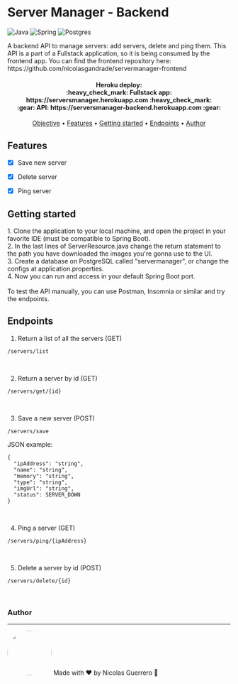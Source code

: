 # Server Manager - Backend
![Java](https://img.shields.io/badge/java-%23ED8B00.svg?style=for-the-badge&logo=java&logoColor=white)
![Spring](https://img.shields.io/badge/spring-%236DB33F.svg?style=for-the-badge&logo=spring&logoColor=white)
![Postgres](https://img.shields.io/badge/postgres-%23316192.svg?style=for-the-badge&logo=postgresql&logoColor=white)

<p id="objective"> A backend API to manage servers: add servers, delete and ping them.  
This API is a part of a Fullstack application, so it is being consumed by the frontend app. You can find the frontend repository here: https://github.com/nicolasgandrade/servermanager-frontend </p>

<h4 align="center"> 
	Heroku deploy:<br>
	:heavy_check_mark: Fullstack app: https://serversmanager.herokuapp.com :heavy_check_mark: <br> 
	:gear: API: https://serversmanager-backend.herokuapp.com :gear:
</h4>

<p align="center">
 <a href="#objective">Objective</a> •
 <a href="#features">Features</a> •
 <a href="#start">Getting started</a> • 
 <a href="#endpoints">Endpoints</a> •  
 <a href="#author">Author</a>
</p>

<h2 id="features">Features</h2>

- [x] Save new server
- [x] Delete server
- [x] Ping server

  
<h2 id="start">Getting started</h2>
1. Clone the application to your local machine, and open the project in your favorite IDE (must be compatible to Spring Boot).  <br>
2. In the last lines of ServerResource.java change the return statement to the path you have downloaded the images you're gonna use to the UI. <br>
3. Create a database on PostgreSQL called "servermanager", or change the configs at application.properties.  <br>
4. Now you can run and access in your default Spring Boot port.  <br>
<br>
To test the API manually, you can use Postman, Insomnia or similar and try the endpoints.

<h2 id="endpoints">Endpoints</h2>

1. Return a list of all the servers (GET)
```
/servers/list
```
<br>

2. Return a server by id (GET)
```
/servers/get/{id}
```
<br>


3. Save a new server (POST)
```
/servers/save
```
JSON example:
```
{
  "ipAddress": "string",
  "name": "string",
  "memory": "string",
  "type": "string",
  "imgUrl": "string",
  "status": SERVER_DOWN
}
```
<br>

4. Ping a server (GET)
```
/servers/ping/{ipAddress}
```
<br>

5. Delete a server by id (POST)
```
/servers/delete/{id}
```
<br>

<h3 id="author">Author</h3>
<hr>

<img style="border-radius: 50%;" src="https://avatars.githubusercontent.com/u/82426254?s=120&v=4" width="100px;" alt=""/>
Made with ❤️ by Nicolas Guerrero 👋
